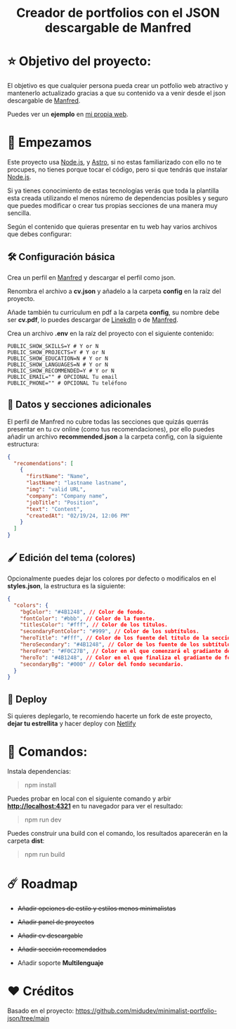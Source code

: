 <div align="center">
<h1>Creador de portfolios con el JSON descargable de Manfred</h1>
</div>

# ⭐ Objetivo del proyecto:

El objetivo es que cualquier persona pueda crear un potfolio web atractivo y mantenerlo actualizado gracias a que su contenido va a venir desde el json descargable de [Manfred](https://www.getmanfred.com/).

Puedes ver un **ejemplo** en [mi propia web](https://mzrdeveloper.com/).

# 🚀 Empezamos

Este proyecto usa [Node.js](https://nodejs.org/en), y [Astro](https://astro.build/), si no estas familiarizado con ello no te procupes, no tienes porque tocar el código, pero si que tendrás que instalar [Node.js](https://nodejs.org/en).

Si ya tienes conocimiento de estas tecnologías verás que toda la plantilla esta creada utilizando el menos núremo de dependencias posibles y seguro que puedes modificar o crear tus propias secciones de una manera muy sencilla.

Según el contenido que quieras presentar en tu web hay varios archivos que debes configurar:

## 🛠️ Configuración básica

Crea un perfil en [Manfred](https://www.getmanfred.com/) y descargar el perfil como json.

Renombra el archivo a **cv.json** y añadelo a la carpeta **config** en la raíz del proyecto.

Añade también tu curriculum en pdf a la carpeta **config**, su nombre debe ser **cv.pdf**, lo puedes descargar de [LinekdIn](https://www.linkedin.com/) o de [Manfred](https://www.getmanfred.com/).

Crea un archivo **.env** en la raíz del proyecto con el siguiente contenido:

```
PUBLIC_SHOW_SKILLS=Y # Y or N
PUBLIC_SHOW_PROJECTS=Y # Y or N
PUBLIC_SHOW_EDUCATION=N # Y or N
PUBLIC_SHOW_LANGUAGES=N # Y or N
PUBLIC_SHOW_RECOMMENDED=Y # Y or N
PUBLIC_EMAIL="" # OPCIONAL Tu email
PUBLIC_PHONE="" # OPCIONAL Tu teléfono
```

## 👀 Datos y secciones adicionales

El perfil de Manfred no cubre todas las secciones que quizás querrás presentar en tu cv online (como tus recomendaciones), por ello puedes añadir un archivo **recommended.json** a la carpeta config, con la siguiente estructura:

```json
{
  "recomendations": [
    {
      "firstName": "Name",
      "lastName": "lastname lastname",
      "img": "valid URL",
      "company": "Company name",
      "jobTitle": "Position",
      "text": "Content",
      "createdAt": "02/19/24, 12:06 PM"
    }
  ]
}
```

## 🖌️ Edición del tema (colores)

Opcionalmente puedes dejar los colores por defecto o modificalos en el **styles.json**, la estructura es la siguiente:

```json
{
  "colors": {
    "bgColor": "#4B1248", // Color de fondo.
    "fontColor": "#bbb", // Color de la fuente.
    "titlesColor": "#fff", // Color de los títulos.
    "secondaryFontColor": "#999", // Color de los subtítulos.
    "heroTitle": "#fff", // Color de los fuente del título de la sección hero.
    "heroSecondary": "#4B1248", // Color de los fuente de los subtítulos de la sección hero.
    "heroFrom": "#F0C27B", // Color en el que comenzará el gradiante de fondo de la sección hero.
    "heroTo": "#4B1248", // Color en el que finaliza el gradiante de fondo de la sección hero.
    "secondaryBg": "#000" // Color del fondo secundario.
  }
}
```

## 🎉 Deploy

Si quieres deplegarlo, te recomiendo hacerte un fork de este proyecto, **dejar tu estrellita** y hacer deploy con [Netlify](https://www.netlify.com/)

# 📜 Comandos:

Instala dependencias:

> npm install

Puedes probar en local con el siguiente comando y arbir [**http://localhost:4321**](http://localhost:4321/) en tu navegador para ver el resultado:

> npm run dev

Puedes construir una build con el comando, los resultados aparecerán en la carpeta **dist**:

> npm run build

# ☄️ Roadmap

- ~~Añadir opciones de estilo y estilos menos minimalistas~~

- ~~Añadir panel de proyectos~~

- ~~Añadir cv descargable~~

- ~~Añadir sección recomendados~~

- Añadir soporte **Multilenguaje**

# ❤️ Créditos

Basado en el proyecto: https://github.com/midudev/minimalist-portfolio-json/tree/main
